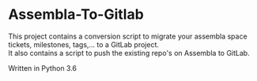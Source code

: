 # Assembla-To-Gitlab
This project contains a conversion script to migrate your assembla space tickets, milestones, tags,... to a GitLab project.    
It also contains a script to push the existing repo's on Assembla to GitLab.

Written in Python 3.6
